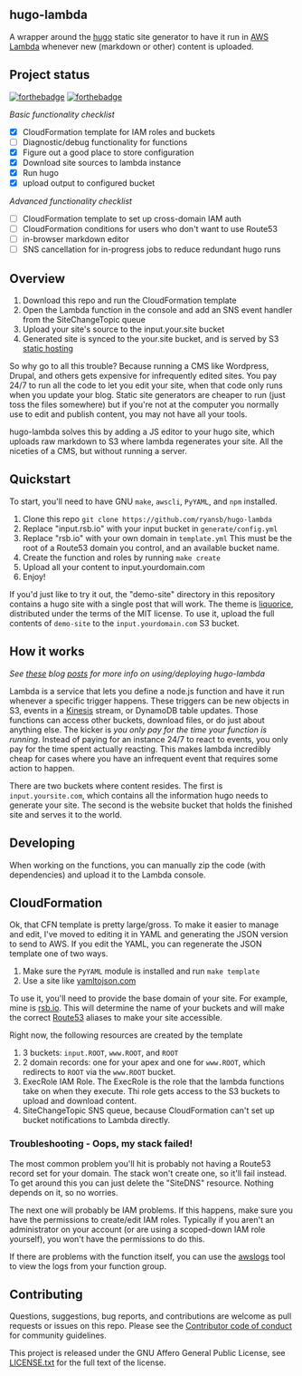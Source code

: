 ## hugo-lambda

A wrapper around the [hugo][hugo] static site generator to have it run in
[AWS Lambda][lambda] whenever new (markdown or other) content is uploaded.

## Project status

[![forthebadge](http://forthebadge.com/images/badges/powered-by-electricity.svg)](http://forthebadge.com)
[![forthebadge](http://forthebadge.com/images/badges/uses-badges.svg)](http://forthebadge.com)

_Basic functionality checklist_

- [x] CloudFormation template for IAM roles and buckets
- [ ] Diagnostic/debug functionality for functions
- [x] Figure out a good place to store configuration
- [x] Download site sources to lambda instance
- [x] Run hugo
- [x] upload output to configured bucket

_Advanced functionality checklist_

- [ ] CloudFormation template to set up cross-domain IAM auth
- [ ] CloudFormation conditions for users who don't want to use Route53
- [ ] in-browser markdown editor
- [ ] SNS cancellation for in-progress jobs to reduce redundant hugo runs

## Overview

1. Download this repo and run the CloudFormation template
1. Open the Lambda function in the console and add an SNS event handler from
   the SiteChangeTopic queue
1. Upload your site's source to the input.your.site bucket
1. Generated site is synced to the your.site bucket, and is served by S3
   [static hosting][s3site]

So why go to all this trouble? Because running a CMS like Wordpress, Drupal,
and others gets expensive for infrequently edited sites. You pay 24/7 to run
all the code to let you edit your site, when that code only runs when you
update your blog. Static site generators are cheaper to run (just toss the
files somewhere) but if you're not at the computer you normally use to edit and
publish content, you may not have all your tools.

hugo-lambda solves this by adding a JS editor to your hugo site, which uploads
raw markdown to S3 where lambda regenerates your site. All the niceties of a
CMS, but without running a server.

## Quickstart

To start, you'll need to have GNU `make`, `awscli`, `PyYAML`, and `npm` installed.

1. Clone this repo `git clone https://github.com/ryansb/hugo-lambda`
1. Replace "input.rsb.io" with your input bucket in `generate/config.yml`
1. Replace "rsb.io" with your own domain in `template.yml` This must be the
   root of a Route53 domain you control, and an available bucket name.
1. Create the function and roles by running `make create`
1. Upload all your content to input.yourdomain.com
1. Enjoy!

If you'd just like to try it out, the "demo-site" directory in this repository
contains a hugo site with a single post that will work. The theme is
[liquorice](https://github.com/eliasson/liquorice), distributed under the terms
of the MIT license. To use it, upload the full contents of `demo-site` to the
`input.yourdomain.com` S3 bucket.

## How it works

*See [these][intro] blog [posts][deploying] for more info on using/deploying
hugo-lambda*

Lambda is a service that lets you define a node.js function and have it run
whenever a specific trigger happens. These triggers can be new objects in S3,
events in a [Kinesis][kinesis] stream, or DynamoDB table updates. Those
functions can access other buckets, download files, or do just about anything
else. The kicker is *you only pay for the time your function is running*.
Instead of paying for an instance 24/7 to react to events, you only pay for the
time spent actually reacting. This makes lambda incredibly cheap for cases
where you have an infrequent event that requires some action to happen.

There are two buckets where content resides. The first is
`input.yoursite.com`, which contains all the information hugo needs to generate
your site. The second is the website bucket that holds the finished site and
serves it to the world.

## Developing

When working on the functions, you can manually zip the code (with
dependencies) and upload it to the Lambda console.

## CloudFormation

Ok, that CFN template is pretty large/gross. To make it easier to manage and
edit, I've moved to editing it in YAML and generating the JSON version to send
to AWS. If you edit the YAML, you can regenerate the JSON template one of two
ways.

1. Make sure the `PyYAML` module is installed and run `make template`
1. Use a site like [yamltojson.com](http://yamltojson.com/)

To use it, you'll need to provide the base domain of your site. For example,
mine is [rsb.io](http://rsb.io). This will determine the name of your buckets
and will make the correct [Route53][r53] aliases to make your site accessible.

Right now, the following resources are created by the template

1. 3 buckets: `input.ROOT`, `www.ROOT`, and `ROOT`
1. 2 domain records: one for your apex and one for `www.ROOT`, which redirects
   to `ROOT` via the `www.ROOT` bucket.
1. ExecRole IAM Role. The ExecRole is the role that the lambda functions take
   on when they execute. Thi role gets access to the S3 buckets to upload and
   download content.
1. SiteChangeTopic SNS queue, because CloudFormation can't set up bucket
   notifications to Lambda directly.

### Troubleshooting - Oops, my stack failed!

The most common problem you'll hit is probably not having a Route53 record set
for your domain. The stack won't create one, so it'll fail instead. To get
around this you can just delete the "SiteDNS" resource. Nothing depends on it,
so no worries.

The next one will probably be IAM problems. If this happens, make sure you have
the permissions to create/edit IAM roles. Typically if you aren't an
administrator on your account (or are using a scoped-down IAM role yourself),
you won't have the permissions to do this.

If there are problems with the function itself, you can use the
[awslogs](https://github.com/jorgebastida/awslogs) tool to view the logs from
your function group.

## Contributing

Questions, suggestions, bug reports, and contributions are welcome as pull
requests or issues on this repo.  Please see the [Contributor code of
conduct][conduct] for community guidelines.

This project is released under the GNU Affero General Public License, see
[LICENSE.txt][license] for the full text of the license.


[hugo]: https://github.com/spf13/hugo
[lambda]: https://aws.amazon.com/lambda/
[kinesis]: https://aws.amazon.com/kinesis/
[r53]: https://aws.amazon.com/route53/
[s3site]: http://docs.aws.amazon.com/AmazonS3/latest/dev/WebsiteHosting.html
[license]: https://github.com/ryansb/hugo-lambda/blob/master/LICENSE.txt
[conduct]: https://github.com/ryansb/hugo-lambda/blob/master/CODE_OF_CONDUCT.md
[intro]: http://rsb.io/posts/overview-of-hugo-lambda/
[deploying]: http://rsb.io/posts/deploying-hugo-lambda/
